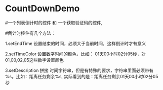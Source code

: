 
# CountDownDemo
#一个列表倒计时的控件 和 一个获取验证码的控件,

#倒计时控件有几个方法：

1.setEndTime 设置结束的时间，必须大于当前时间，这样倒计时才有意义

2.setTimeColor 设置数字时间的颜色，比如：  01天00小时02分05秒，对01,00,02,05这些数字设置颜色

3.setDescription 拼接 时间字符串，但是有特殊的要求，字符串里面必须带有 %s，比如：距离任务剩余%s, 实际看到的是：距离任务剩余01天00小时02分05秒
